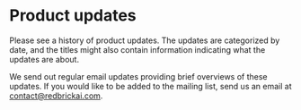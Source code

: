 # Product updates

Please see a history of product updates. The updates are categorized by date, and the titles might also contain information indicating what the updates are about. 

We send out regular email updates providing brief overviews of these updates. If you would like to be added to the mailing list, send us an email at [contact@redbrickai.com](mailto:contact@redbrickai.com).

